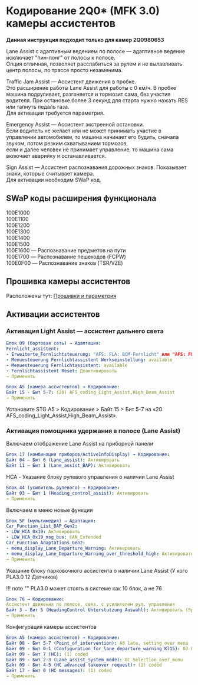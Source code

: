 
# Кодирование 2Q0* (MFK 3.0) камеры ассистентов

**Данная инструкция подходит только для камер 2Q0980653**  

Lane Assist с адаптивным ведением по полосе — адаптивное ведение исключает "пин-понг" от полосы к полосе.  
Опция отличная, позволяет расслабиться за рулем и не вылавливать центр полосы, по трассе просто незаменима. 

Traffic Jam Assist — Ассистент движения в пробке.  
Это расширение работы Lane Assist для работы с 0 км/ч. В пробке машина подруливает, разгоняется и тормозит сама, без участия водителя. При остановке более 3 секунд для старта нужно нажать RES или тапнуть педаль газа.  
Для активации требуется параметрия.  

Emergency Assist — Ассистент экстренной остановки.  
Если водитель не желает или не может принимать участие в управлении автомобилем, то машина начинает его будить, сначала звуком, потом резким схватыванием тормозов,   
если и далее человек не принимает управление, то машина сама включает аварийку и останавливается.

Sign Assist — Ассистент распознавания дорожных знаков. Показывает знаки, которые считывает камера.  
Для активации необходим SWaP код.  

## SWaP коды расширения функционала

100E1000  
100E1100  
100E1200  
100E1300  
100E1400  
100E1500  
100E1600 — Распознавание предметов на пути  
100E1700 — Распознавание пешеходов (FCPW)  
100E0F00 — Распознавание знаков (TSR/VZE)  

## Прошивка камеры ассистентов

Расположены тут: [Прошивки и параметрия][1]

[1]: camAssistFirmwares.md

## Активации ассистентов

### Активация Light Assist — ассистент дальнего света
``` yaml title="логин-пароль: 31347"
Блок 09 (бортовая сеть) → Адаптация:
Fernlicht_assistent:
- Erweiterte_Fernlichtsteuerung: "AFS: FLA: BCM-Fernlicht" или "AFS: FLA: Fernlicht ueber AFS"
- Menuesteuerung Fernlichtassistent Werkseinstellung: available
- Menuesteuerung Fernlichtassistent: available
- Fernlichtassistent Reset: Деактивировать
→ Применить 
```
``` yaml
Блок A5 (камера ассистентов) → Кодирование:  
Байт 15 - Бит 5-7: (20) AFS_coding_Light_Assist,High_Beam_Assist
→ Применить 
```

Установите STG A5 > Кодирование > Байт 15 > Бит 5-7 на «20 AFS_coding_Light_Assist,High_Beam_Assist».

### Активация помощника удержания в полосе (Lane Assist) 

Включаем отображение Lane Assist на приборной панели
``` yaml
Блок 17 (комбинация приборов/ActiveInfoDisplay) → Кодирование:
Байт 04 – Бит 6 (Lane_assist): Активировать
Байт 11 – Бит 1 (Lane_assist_BAP): Активировать
```

HCA - Указание блоку рулевого управления о наличии Lane Assist
``` yaml title="логин-пароль: 19249"
Блок 44 (усилитель рулевого) → Кодирование:
Байт 03 – Бит 1 (Heading_control_assist): Активировать
→ Применить 
```

Включаем в меню новые функции
``` yaml
Блок 5F (мультимедия) → Адаптация:
Car_Function_List_BAP_Gen2:
- LDW_HCA_0x19: Активировать
- LDW_HCA_0x19_msg_bus: CAN_Extended
Car_Function_Adaptations_Gen2:
- menu_display_Lane_Departure_Warning: Активировать
- menu_display_Lane_Departure_Warning_over_threshold_high: Активировать
→ Применить 
```

Указание блоку парковочного ассистента о наличии Lane Assist (У кого PLA3.0 12 Датчиков)

!!! note ""
    PLA3.0 может стоять в системе как 10 блок, а не 76
    
``` yaml
Блок 76 → Кодирование:
Ассистент движения по полосе, связ. с усилителем рул. управления
Байт 3 – Бит 5 (HeadingControl Unterstutzung Auswahl): Активировать (Spurhalteassistent aktiviert)
→ Применить 
```

Конфигурация камеры ассистентов
``` yaml
Блок A5 (камера ассистентов) → Кодирование:  
Байт 08 - Бит 5-7 (Point_of_intervention): A0 late, setting over menu
Байт 09 - Бит 0-1 (Configuration_for_lane_departure_warning_Kl15): 03 Last_setting
Байт 09 - Бит 7 (HC): (1) coded
Байт 09 - Бит 2-3 (Lane_assist_system_mode): 0C Selection_over_menu
Байт 09 - Бит 4-5 (HC advanced takeover request): (1) coded
Байт 17 - Бит 0 (HC messages): (1) coded
→ Применить 
```
